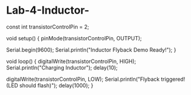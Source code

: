 # Lab-4-Inductor-
const int transistorControlPin = 2;

void setup() {
  pinMode(transistorControlPin, OUTPUT);

  Serial.begin(9600);
  Serial.println("Inductor Flyback Demo Ready!");
}

void loop() {
  digitalWrite(transistorControlPin, HIGH);
  Serial.println("Charging Inductor");
  delay(10); 

  digitalWrite(transistorControlPin, LOW);
  Serial.println("Flyback triggered! (LED should flash)");
  delay(1000); 
}
